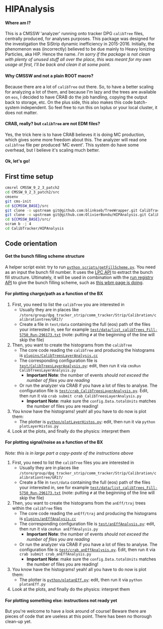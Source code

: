 # HIPAnalysis

#### Where am I?

This is a CMSSW 'analyzer' running onto tracker DPG `calibTree` files, centrally produced, for analyses purposes. This package was designed for the investigation the SiStrip dynamic inefficiency in 2015-2016. Initially, the phenomenon was (incorrectly) believed to be due mainly to Heavy Ionizing Particles, aka HIP. Hence the name.
_I'm sorry if the package is not clean with plenty of unused stuff all over the place, this was meant for my own usage at first, I'll be back and clean it at some point._

#### Why CMSSW and not a plain ROOT macro?

Because there are a lot of `calibTree` out there. So, to have a better scaling for analyzing a lot of them, and because I'm lazy and the trees are available on `eos`, I decided to have CRAB do the job handling, copying the output back to storage, etc. On the plus side, this also makes this code batch-system independent. So feel free to run this on lxplus or your local cluster, it does not matter.

#### CRAB, really? but `calibTree` are not EDM files?

Yes, the trick here is to have CRAB believes it is doing MC production, which gives some more freedom about this. The analyzer will read one `calibTree` file per produced 'MC event'. This system do have some overhead, but I believe it's scaling much better. 

#### Ok, let's go!



## First time setup

```bash
cmsrel CMSSW_9_2_3_patch2
cd CMSSW_9_2_3_patch2/src
cmsenv
git cms-init
cd ${CMSSW_BASE}/src 
git clone -o upstream git@github.com:blinkseb/TreeWrapper.git CalibTracker/TreeWrapper
git clone -o upstream git@github.com:OlivierBondu/HIPAnalysis.git CalibTracker/HIPAnalysis
cd ${CMSSW_BASE}/src/
scram b -j 4
cd CalibTracker/HIPAnalysis
```

## Code orientation

#### Get the bunch filling scheme structure

A helper script exist: try to run [`python scripts/getFillScheme.py`](https://github.com/OlivierBondu/HIPAnalysis/blob/master/scripts/getFillScheme.py). You need as an input the bunch fill number. It uses the [LPC API](https://lpc.web.cern.ch/cgi-bin/schemeInfo.py?fill=5750&fmt=json) to extract the bunch fill structure. Ultimately, it will be used in combination with the [run registry API](https://cmswbmoff.web.cern.ch/cmswbmoff/api) to give the bunch filling scheme, such as [this wbm page is doing](https://cmswbm.cern.ch/cmsdb/servlet/BunchFill?FILL=5750).

#### For plotting charge/path as a function of the BX

1. First, you need to list the `calibTree` you are interested in
   * Usually they are in places like `/store/group/dpg_tracker_strip/comm_tracker/Strip/Calibration/calibrationtree/GR17/`
   * Create a file in `test/data` containing the full (eos) path of the files your interested in, see for example [`test/data/list_calibTrees_Fill-5750_Run-296173.txt`](https://github.com/OlivierBondu/HIPAnalysis/blob/master/test/data/list_calibTrees_Fill-5750_Run-296173.txt) (note: putting `#` at the beginning of the line will skip the file)
1. Then, you want to create the histograms from the `calibTree`
   * The core code reading the `calibTree` and producing the histograms is [`plugins/CalibTreesLayerAnalysis.cc`](https://github.com/OlivierBondu/HIPAnalysis/blob/master/plugins/CalibTreesLayerAnalysis.cc)
   * The corresponding configuration file is [`test/CalibTreesLayerAnalysis.py`](https://github.com/OlivierBondu/HIPAnalysis/blob/master/test/CalibTreesLayerAnalysis.py): edit, then run it via `cmsRun CalibTreesLayerAnalysis.py` 
      * **Important Note**: the number of events *should not exceed the number of files you are reading*
   * Or run the analyzer via CRAB if you have a lot of files to analyse. The configuration file is [`test/crab_CalibTreesLayerAnalysis.py`](https://github.com/OlivierBondu/HIPAnalysis/blob/master/test/crab_CalibTreesLayerAnalysis.py). Edit, then run it via `crab submit crab_CalibTreesLayerAnalysis.py`
      * **Important Note**: make sure the `config.Data.totalUnits` matches the number of files you are reading!
1. You know have the histograms! yeah! all you have to do now is plot them:
   * The plotter is [`python/plotLayerHistos.py`](https://github.com/OlivierBondu/HIPAnalysis/blob/master/python/plotLayerHistos.py): edit, then run it via `python plotLayerHistos.py`
1. Look at the plots, and finally do the physics: interpret them

#### For plotting signal/noise as a function of the BX

_Note: this is in large part a copy-paste of the instructions above_

1. First, you need to list the `calibTree` files you are interested in
   * Usually they are in places like `/store/group/dpg_tracker_strip/comm_tracker/Strip/Calibration/calibrationtree/GR17/`
   * Create a file in `test/data` containing the full (eos) path of the files your interested in, see for example [`test/data/list_calibTrees_Fill-5750_Run-296173.txt`](https://github.com/OlivierBondu/HIPAnalysis/blob/master/test/data/list_calibTrees_Fill-5750_Run-296173.txt) (note: putting `#` at the beginning of the line will skip the file)
1. Then, you want to create the histograms from the `anEff/traj` trees within the `calibTree` files
   * The core code reading the `anEff/traj` and producing the histograms is [`plugins/anEffAnalysis.cc`](https://github.com/OlivierBondu/HIPAnalysis/blob/master/plugins/anEffAnalysis.cc)
   * The corresponding configuration file is [`test/anEffAnalysis.py`](https://github.com/OlivierBondu/HIPAnalysis/blob/master/test/anEffAnalysis.py): edit, then run it via `cmsRun anEffAnalysis.py` 
      * **Important Note**: the number of events *should not exceed the number of files you are reading*
   * Or run the analyzer via CRAB if you have a lot of files to analyse. The configuration file is [`test/crab_anEffAnalysis.py`](https://github.com/OlivierBondu/HIPAnalysis/blob/master/test/crab_anEffAnalysis.py). Edit, then run it via `crab submit crab_anEffAnalysis.py`
      * **Important Note**: make sure the `config.Data.totalUnits` matches the number of files you are reading!
1. You know have the histograms! yeah! all you have to do now is plot them:
   * The plotter is [`python/plotanEff.py`](https://github.com/OlivierBondu/HIPAnalysis/blob/master/python/plotanEff.py): edit, then run it via `python plotanEff.py`
1. Look at the plots, and finally do the physics: interpret them

#### For plotting something else: instructions not ready yet

But you're welcome to have a look around of course! Beware there are pieces of code that are useless at this point. There has been no thorough clean-up yet.
